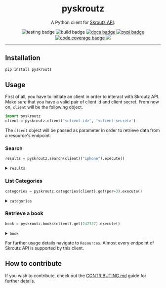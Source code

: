 <div align="center">
    <h1>pyskroutz</h1>
    <p>A Python client for <a href="https://developer.skroutz.gr/api/v3/">Skroutz API</a>.</p>
    <img src="https://github.com/sp1thas/pyskroutz/workflows/testing/badge.svg" alt="testing badge">
    <img src="https://github.com/sp1thas/pyskroutz/workflows/build/badge.svg" alt="build badge">
    <a href="https://pyskroutz.simakis.me/?utm=gh">
       <img src="https://readthedocs.org/projects/pyskroutz/badge/?version=latest" alt="docs badge">
    </a>
    <a href="https://pypi.python.org/pypi/pyskroutz/">
        <img src="https://img.shields.io/pypi/v/pyskroutz.svg" alt="pypi badge" />
    </a>
    <a href="https://codecov.io/gh/sp1thas/pyskroutz">
        <img alt="code coverage badge" src="https://codecov.io/gh/sp1thas/pyskroutz/branch/master/graph/badge.svg?token=WTYZU0ENYX" />
    </a>
    <img src="https://img.shields.io/badge/code%20style-black-black">
</div>
<hr>


## Installation
```bash
pip install pyskroutz
```

## Usage

First of all, you have to initiate an client in order to interact with Skroutz API. Make sure that you have a valid pair of client id and client secret. From now on, `client` will be the following object.

```python
import pyskroutz
client = pyskroutz.client('<client-id>', '<client-secret>')
```

The `client` object will be passed as parameter in order to retrieve data from a resource's endpoint.

### Search

```python
results = pyskroutz.search(client)("iphone").execute()
```
<details>
    <summary><code>results</code></summary>

```python
SearchResultsList(
    categories=[],
    meta=SearchMeta(
        q=None,
        alternatives=[],
        strong_matches=StrongMatcheItem(
            sku=None,
            manufacturer=ManufacturerItem(
                id=356,
                name="Apple",
                image_url=HttpUrl(
                    "https://a.scdn.gr/ds/manufacturers/356/20160322115406_ae6f9a87.png",
                    scheme="https",
                    host="a.scdn.gr",
                    tld="gr",
                    host_type="domain",
                    path="/ds/manufacturers/356/20160322115406_ae6f9a87.png",
                ),
            ),
        ),
        pagination=PaginationItem(page=1, per=25, total_pages=0, total_results=0),
    ),
)
```
</details>

### List Categories

```python
categories = pyskroutz.categories(client).get(per=3).execute()
```
<details>
    <summary><code>categories</code></summary>

```python
CategoryList(
    categories=[
        CategoryItem(
            web_uri=HttpUrl(
                "https://skroutz.gr/c/1/statherh-tilefwnia.html",
                scheme="https",
                host="skroutz.gr",
                tld="gr",
                host_type="domain",
                path="/c/1/statherh-tilefwnia.html",
            ),
            id=1,
            name="Σταθερή Τηλεφωνία",
            children_count=5,
            image_url=HttpUrl(
                "https://c.scdn.gr/ds/categories/1/20171113120915_72fa0f63.jpeg",
                scheme="https",
                host="c.scdn.gr",
                tld="gr",
                host_type="domain",
                path="/ds/categories/1/20171113120915_72fa0f63.jpeg",
            ),
            parent_id=2,
            fashion=True,
            layout_mode="tiles",
            code="statherh-tilefwnia",
            path="76,1269,2,1",
            show_specifications=False,
            manufacturer_title="Κατασκευαστές",
        ),
        CategoryItem(
            web_uri=HttpUrl(
                "https://skroutz.gr/c/2/tilefwnia.html",
                scheme="https",
                host="skroutz.gr",
                tld="gr",
                host_type="domain",
                path="/c/2/tilefwnia.html",
            ),
            id=2,
            name="Τηλεφωνία",
            children_count=2,
            image_url=HttpUrl(
                "https://b.scdn.gr/ds/categories/2/20171113120916_9d335c35.jpeg",
                scheme="https",
                host="b.scdn.gr",
                tld="gr",
                host_type="domain",
                path="/ds/categories/2/20171113120916_9d335c35.jpeg",
            ),
            parent_id=1269,
            fashion=True,
            layout_mode="tiles",
            code="tilefwnia",
            path="76,1269,2",
            show_specifications=False,
            manufacturer_title="Κατασκευαστές",
        ),
        CategoryItem(
            web_uri=HttpUrl(
                "https://skroutz.gr/c/5/photografia-video.html",
                scheme="https",
                host="skroutz.gr",
                tld="gr",
                host_type="domain",
                path="/c/5/photografia-video.html",
            ),
            id=5,
            name="Φωτογραφία & Video",
            children_count=4,
            image_url=HttpUrl(
                "https://b.scdn.gr/ds/categories/5/20171113120916_dfd75306.jpeg",
                scheme="https",
                host="b.scdn.gr",
                tld="gr",
                host_type="domain",
                path="/ds/categories/5/20171113120916_dfd75306.jpeg",
            ),
            parent_id=1269,
            fashion=True,
            layout_mode="tiles",
            code="photografia-video",
            path="76,1269,5",
            show_specifications=False,
            manufacturer_title="Κατασκευαστές",
        ),
    ],
    meta=MetaItemBase(
        available_filters=None,
        order_by=None,
        order_by_methods=None,
        pagination=PaginationItem(page=1, per=3, total_pages=1251, total_results=3751),
        personalization=None,
        sku_rating_breakdown=None,
        sku_reviews_aggregation=None,
    ),
)
```
</details>

### Retrieve a book

```python
book = pyskroutz.books(client).get(242327).execute()
```
<details>
    <summary><code>book</code></summary>

```python
BooksRetrieve(
    book=BookItem(
        web_uri=HttpUrl(
            "https://www.skroutz.gr/books/242327.%CE%9F-%CE%A7%CE%AC%CF%81%CE%B9-%CE%A0%CF%8C%CF%84%CE%B5%CF%81-%CE%BA%CE%B1%CE%B9-%CE%B7-%CF%86%CE%B9%CE%BB%CE%BF%CF%83%CE%BF%CF%86%CE%B9%CE%BA%CE%AE-%CE%BB%CE%AF%CE%B8%CE%BF%CF%82.html",
            scheme="https",
            host="www.skroutz.gr",
            tld="gr",
            host_type="domain",
            path="/books/242327.%CE%9F-%CE%A7%CE%AC%CF%81%CE%B9-%CE%A0%CF%8C%CF%84%CE%B5%CF%81-%CE%BA%CE%B1%CE%B9-%CE%B7-%CF%86%CE%B9%CE%BB%CE%BF%CF%83%CE%BF%CF%86%CE%B9%CE%BA%CE%AE-%CE%BB%CE%AF%CE%B8%CE%BF%CF%82.html",
        ),
        price_max=12.96,
        price_min=6.61,
        reviewable=True,
        reviews_count=15,
        reviewscore=4.93333,
        shop_count=42,
        id=242327,
        name="Ο Χάρι Πότερ και η φιλοσοφική λίθος",
        main_author_id=385,
        main_author="J. K. Rowling",
        images=ImageItemBase(
            alternatives=None,
            main=HttpUrl(
                "https://b.scdn.gr/images/sku_main_images/000242/242327/medium_20200219102603_o_chari_poter_kai_i_filosofiki_lithos.jpeg",
                scheme="https",
                host="b.scdn.gr",
                tld="gr",
                host_type="domain",
                path="/images/sku_main_images/000242/242327/medium_20200219102603_o_chari_poter_kai_i_filosofiki_lithos.jpeg",
            ),
        ),
    )
)
```
</details>

For further usage details navigate to `Resources`. Almost every endpoint of Skroutz API is supported by this client.

## How to contribute

If you wish to contribute, check out the [CONTRIBUTING.md](docs/contributing.md) guide for further details.

